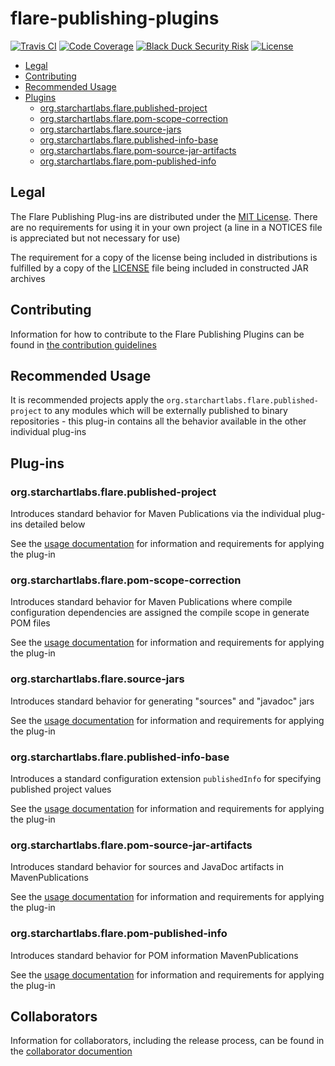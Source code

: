# flare-publishing-plugins

[![Travis CI](https://img.shields.io/travis/StarChart-Labs/flare-publishing-plugins.svg?branch=master)](https://travis-ci.org/StarChart-Labs/flare-publishing-plugins) [![Code Coverage](https://img.shields.io/codecov/c/github/StarChart-Labs/flare-publishing-plugins.svg)](https://codecov.io/github/StarChart-Labs/flare-publishing-plugins) [![Black Duck Security Risk](https://copilot.blackducksoftware.com/github/groups/StarChart-Labs/locations/flare-publishing-plugins/public/results/branches/master/badge-risk.svg)](https://copilot.blackducksoftware.com/github/groups/StarChart-Labs/locations/flare-publishing-plugins/public/results/branches/master) [![License](https://img.shields.io/badge/License-MIT-blue.svg)](https://opensource.org/licenses/MIT)

* [Legal](#legal)
* [Contributing](#contributing)
* [Recommended Usage](#recommendedusage)
* [Plugins](#plugins)
    * [org.starchartlabs.flare.published-project](#org.starchartlabs.flare.published-project)
    * [org.starchartlabs.flare.pom-scope-correction](#org.starchartlabs.flare.pom-scope-correction)
    * [org.starchartlabs.flare.source-jars](#org.starchartlabs.flare.source-jars)
    * [org.starchartlabs.flare.published-info-base](#org.starchartlabs.flare.published-info-base)
    * [org.starchartlabs.flare.pom-source-jar-artifacts](#org.starchartlabs.flare.pom-source-jar-artifacts)
    * [org.starchartlabs.flare.pom-published-info](#org.starchartlabs.flare.pom-published-info)

## Legal

The Flare Publishing Plug-ins are distributed under the [MIT License](https://opensource.org/licenses/MIT). There are no requirements for using it in your own project (a line in a NOTICES file is appreciated but not necessary for use)

The requirement for a copy of the license being included in distributions is fulfilled by a copy of the [LICENSE](./LICENSE) file being included in constructed JAR archives

## Contributing

Information for how to contribute to the Flare Publishing Plugins can be found in [the contribution guidelines](CONTRIBUTING.md)

## Recommended Usage

It is recommended projects apply the `org.starchartlabs.flare.published-project` to any modules which will be externally published to binary repositories - this plug-in contains all the behavior available in the other individual plug-ins

## Plug-ins

### org.starchartlabs.flare.published-project

Introduces standard behavior for Maven Publications via the individual plug-ins detailed below

See the [usage documentation](./doc/published-project.md) for information and requirements for applying the plug-in

### org.starchartlabs.flare.pom-scope-correction

Introduces standard behavior for Maven Publications where compile configuration dependencies are assigned the compile scope in generate POM files

See the [usage documentation](./doc/pom-scope-correction.md) for information and requirements for applying the plug-in

### org.starchartlabs.flare.source-jars

Introduces standard behavior for generating "sources" and "javadoc" jars

See the [usage documentation](./doc/source-jars.md) for information and requirements for applying the plug-in

### org.starchartlabs.flare.published-info-base

Introduces a standard configuration extension `publishedInfo` for specifying published project values

See the [usage documentation](./doc/published-info-base.md) for information and requirements for applying the plug-in

### org.starchartlabs.flare.pom-source-jar-artifacts

Introduces standard behavior for sources and JavaDoc artifacts in MavenPublications

See the [usage documentation](./doc/pom-source-jar-artifacts.md) for information and requirements for applying the plug-in

### org.starchartlabs.flare.pom-published-info

Introduces standard behavior for POM information MavenPublications

See the [usage documentation](./doc/pom-published-info.md) for information and requirements for applying the plug-in

## Collaborators

Information for collaborators, including the release process, can be found in the [collaborator documention](./COLLABORATORS.md)
